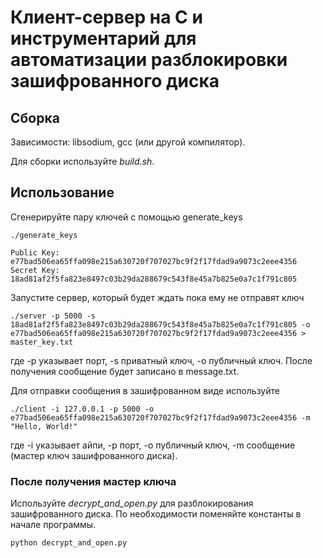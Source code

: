 # Клиент-сервер на C и инструментарий для автоматизации разблокировки зашифрованного диска

## Сборка

Зависимости: libsodium, gcc (или другой компилятор).

Для сборки используйте *build.sh*.

## Использование

Сгенерируйте пару ключей с помощью generate_keys

`./generate_keys`
```
Public Key: e77bad506ea65ffa098e215a630720f707027bc9f2f17fdad9a9073c2eee4356
Secret Key: 18ad81af2f5fa823e8497c03b29da288679c543f8e45a7b825e0a7c1f791c805
```

Запустите сервер, который будет ждать пока ему не отправят ключ

`./server -p 5000 -s 18ad81af2f5fa823e8497c03b29da288679c543f8e45a7b825e0a7c1f791c805 -o e77bad506ea65ffa098e215a630720f707027bc9f2f17fdad9a9073c2eee4356 > master_key.txt`

где -p указывает порт, -s приватный ключ, -o публичный ключ. После получения сообщение будет записано в message.txt.

Для отправки сообщения в зашифрованном виде используйте

`./client -i 127.0.0.1 -p 5000 -o e77bad506ea65ffa098e215a630720f707027bc9f2f17fdad9a9073c2eee4356 -m "Hello, World!"`

где -i указывает айпи, -p порт, -o публичный ключ, -m сообщение (мастер ключ зашифрованного диска).

### После получения мастер ключа

Используйте *decrypt_and_open.py* для разблокирования зашифрованного диска. По необходимости поменяйте константы в начале программы. 

`python decrypt_and_open.py`
